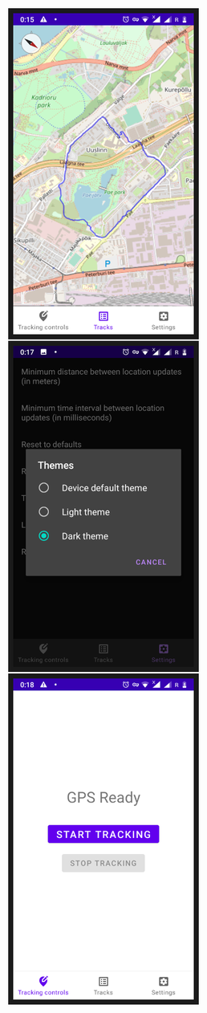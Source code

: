 <div align="center">
<img src="/screenshots/Screenshot_20210119-001507.png" width="360" height="640" border="10"/>
 <img src="/screenshots/Screenshot_20210119-001757.png" width="360" height="640" border="10"/>
 <img src="/screenshots/Screenshot_20210119-001822.png" width="360" height="640" border="10"/>
</div>